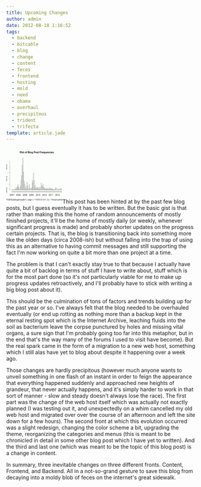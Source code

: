 ```yaml
---
title: Upcoming Changes
author: admin
date: 2012-08-18 1:16:52
tags: 
  - backend
  - bitcable
  - blog
  - change
  - content
  - feces
  - frontend
  - hosting
  - mold
  - need
  - obama
  - overhaul
  - precipitous
  - trident
  - trifecta
template: article.jade
---
```


[![](blog-post-frequency-150x150.png "blog-post-frequency")](blog-post-frequency.png)This post has been hinted at by the past few blog posts, but I guess eventually it has to be written. But the basic gist is that rather than making this the home of random announcements of mostly finished projects, it'll be the home of mostly daily (or weekly, whenever significant progress is made) and probably shorter updates on the progress certain projects. That is, the blog is transitioning back into something more like the olden days (circa 2008-ish) but without falling into the trap of using this as an alternative to having commit messages and still supporting the fact I'm now working on quite a bit more than one project at a time.

The problem is that I can't exactly stay true to that because I actually have quite a bit of backlog in terms of stuff I have to write about, stuff which is for the most part done (so it's not particularly viable for me to make up progress updates retroactively, and I'll probably have to stick with writing a big blog post about it).

This should be the culmination of tons of factors and trends building up for the past year or so. I've always felt that the blog needed to be overhauled eventually (or end up rotting as nothing more than a backup kept in the eternal resting spot which is the Internet Archive, leaching fluids into the soil as bacterium leave the corpse punctured by holes and missing vital organs, a sure sign that I'm probably going too far into this metaphor, but in the end that's the way many of the forums I used to visit have become). But the real spark came in the form of a migration to a new web host, something which I still alas have yet to blog about despite it happening over a week ago.

Those changes are hardly precipitous (however much anyone wants to unveil something in one flash of an instant in order to feign the appearance that everything happened suddenly and approached new heights of grandeur, that never actually happens, and it's simply harder to work in that sort of manner - slow and steady doesn't always lose the race). The first part was the change of the web host itself which was actually not exactly planned (I was testing out it, and unexpectedly on a whim cancelled my old web host and migrated over over the course of an afternoon and left the site down for a few hours). The second front at which this evolution occurred was a slight redesign, changing the color scheme a bit, upgrading the theme, reorganizing the categories and menus (this is meant to be chronicled in detail in some other blog post which I have yet to written). And the third and last one (which was meant to be the topic of this blog post) is a change in content.

In summary, three inevitable changes on three different fronts. Content, Frontend, and Backend. All in a not-so-grand gesture to save this blog from decaying into a moldy blob of feces on the internet's great sidewalk.
